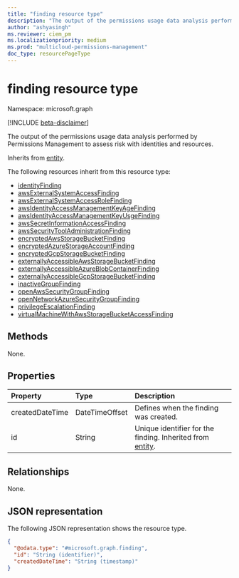 ```yaml
---
title: "finding resource type"
description: "The output of the permissions usage data analysis performed by Permissions Management to assess risk with identities and resources."
author: "ashyasingh"
ms.reviewer: ciem_pm
ms.localizationpriority: medium
ms.prod: "multicloud-permissions-management"
doc_type: resourcePageType
---
```


# finding resource type

Namespace: microsoft.graph

[!INCLUDE [beta-disclaimer](../../includes/beta-disclaimer.md)]

The output of the permissions usage data analysis performed by Permissions Management to assess risk with identities and resources.

Inherits from [entity](../resources/entity.md).

The following resources inherit from this resource type:

- [identityFinding](../resources/identityfinding.md)
- [awsExternalSystemAccessFinding](../resources/awsexternalsystemaccessfinding.md)
- [awsExternalSystemAccessRoleFinding](../resources/awsexternalsystemaccessrolefinding.md)
- [awsIdentityAccessManagementKeyAgeFinding](../resources/awsidentityaccessmanagementkeyagefinding.md)
- [awsIdentityAccessManagementKeyUsgeFinding](../resources/awsidentityaccessmanagementkeyusagefinding.md)
- [awsSecretInformationAccessFinding](../resources/awssecretinformationaccessfinding.md)
- [awsSecurityToolAdministrationFinding](../resources/awssecuritytooladministrationfinding.md)
- [encryptedAwsStorageBucketFinding](../resources/encryptedawsstoragebucketfinding.md)
- [encryptedAzureStorageAccountFinding](../resources/encryptedazurestorageaccountfinding.md)
- [encryptedGcpStorageBucketFinding](../resources/encryptedgcpstoragebucketfinding.md)
- [externallyAccessibleAwsStorageBucketFinding](../resources/externallyaccessibleawsstoragebucketfinding.md)
- [externallyAccessibleAzureBlobContainerFinding](../resources/externallyaccessibleazureblobcontainerfinding.md)
- [externallyAccessibleGcpStorageBucketFinding](../resources/externallyaccessiblegcpstoragebucketfinding.md)
- [inactiveGroupFinding](../resources/inactivegroupfinding.md)
- [openAwsSecurityGroupFinding](../resources/openawssecuritygroupfinding.md)
- [openNetworkAzureSecurityGroupFinding](../resources/opennetworkazuresecuritygroupfinding.md)
- [privilegeEscalationFinding](../resources/privilegeescalationfinding.md)
- [virtualMachineWithAwsStorageBucketAccessFinding](../resources/virtualmachinewithawsstoragebucketaccessfinding.md)

## Methods
None.

## Properties
|Property|Type|Description|
|:---|:---|:---|
|createdDateTime|DateTimeOffset| Defines when the finding was created.|
|id|String|Unique identifier for the finding. Inherited from [entity](../resources/entity.md).|

## Relationships
None.

## JSON representation
The following JSON representation shows the resource type.
<!-- {
  "blockType": "resource",
  "keyProperty": "id",
  "@odata.type": "microsoft.graph.finding",
  "baseType": "microsoft.graph.entity",
  "openType": false
}
-->
``` json
{
  "@odata.type": "#microsoft.graph.finding",
  "id": "String (identifier)",
  "createdDateTime": "String (timestamp)"
}
```

